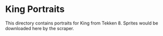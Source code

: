 # King Portraits

This directory contains portraits for King from Tekken 8.
Sprites would be downloaded here by the scraper.
